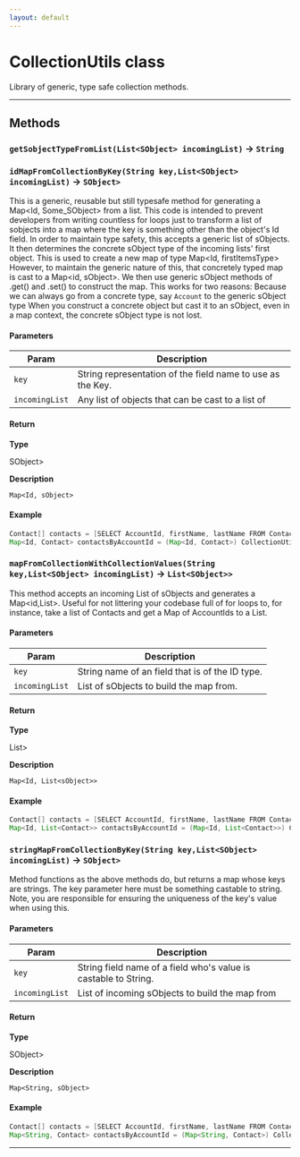 ```yaml
---
layout: default
---
```

# CollectionUtils class

Library of generic, type safe collection methods.

---
## Methods
### `getSobjectTypeFromList(List<SObject> incomingList)` → `String`
### `idMapFromCollectionByKey(String key,List<SObject> incomingList)` → `SObject>`

This is a generic, reusable but still typesafe method for generating a Map<Id, Some_SObject> from a list. This code is intended to prevent developers from writing countless for loops just to transform a list of sobjects into a map where the key is something other than the object's Id field. In order to maintain type safety, this accepts a generic list of sObjects. It then determines the concrete sObject type of the incoming lists' first object. This is used to create a new map of type Map<Id, firstItemsType> However, to maintain the generic nature of this, that concretely typed map is cast to a Map<id, sObject>. We then use generic sObject methods of .get() and .set() to construct the map. This works for two reasons: Because we can always go from a concrete type, say `Account` to the generic sObject type When you construct a concrete object but cast it to an sObject, even in a map context, the concrete sObject type is not lost.

#### Parameters
|Param|Description|
|-----|-----------|
|`key` |  String representation of the field name to use as the Key. |
|`incomingList` |  Any list of objects that can be cast to a list of |

#### Return

**Type**

SObject>

**Description**

`Map<Id, sObject>`

#### Example
```java
Contact[] contacts = [SELECT AccountId, firstName, lastName FROM Contact LIMIT 50];
Map<Id, Contact> contactsByAccountId = (Map<Id, Contact>) CollectionUtils.idMapFromCollectionByKey('accountId', contacts);
```

### `mapFromCollectionWithCollectionValues(String key,List<SObject> incomingList)` → `List<SObject>>`

This method accepts an incoming List of sObjects and generates a Map<id,List<sObject>>. Useful for not littering your codebase full of for loops to, for instance, take a list of Contacts and get a Map of AccountIds to a List<Contacts>.

#### Parameters
|Param|Description|
|-----|-----------|
|`key` |           String name of an field that is of the ID type. |
|`incomingList` |  List of sObjects to build the map from. |

#### Return

**Type**

List<SObject>>

**Description**

`Map<Id, List<sObject>>`

#### Example
```java
Contact[] contacts = [SELECT AccountId, firstName, lastName FROM Contact LIMIT 50];
Map<Id, List<Contact>> contactsByAccountId = (Map<Id, List<Contact>>) CollectionUtils.idMapFromCollectionByKey('accountId', contacts);
```

### `stringMapFromCollectionByKey(String key,List<SObject> incomingList)` → `SObject>`

Method functions as the above methods do, but returns a map whose keys are strings. The key parameter here must be something castable to string. Note, you are responsible for ensuring the uniqueness of the key's value when using this.

#### Parameters
|Param|Description|
|-----|-----------|
|`key` |           String field name of a field who's value is castable to String. |
|`incomingList` |  List of incoming sObjects to build the map from |

#### Return

**Type**

SObject>

**Description**

`Map<String, sObject>`

#### Example
```java
Contact[] contacts = [SELECT AccountId, firstName, lastName FROM Contact LIMIT 50];
Map<String, Contact> contactsByAccountId = (Map<String, Contact>) CollectionUtils.StringMapFromCollectionByKey('shippingStreet', contacts);
```

---
